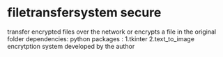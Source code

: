 # filetransfersystem secure
transfer encrypted files over the network 
or
encrypts a file in the original folder 
dependencies: 
  python packages :
    1.tkinter
    2.text_to_image
encrytption system developed by the author 
